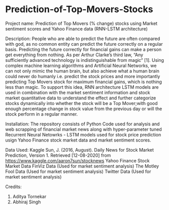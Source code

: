 # Prediction-of-Top-Movers-Stocks

Project name: Prediction of Top Movers (% change) stocks using Market sentiment scores and Yahoo Finance data (RNN-LSTM architecture)

Description: 
People who are able to predict the future are often compared with god, as no
common entity can predict the future correctly on a regular basis. Predicting the future
correctly for financial gains can make a person get everything from nothing. As per
Arthur Clarke’s third law, “Any sufficiently advanced technology is indistinguishable
from magic” [1]. Using complex machine learning algorithms and Artificial Neural
Networks, we can not only mimic the human brain, but also achieve what a human
brain could never do humanly i.e. predict the stock prices and more importantly
predicting Top Movers stock for maximum financial gains, which is nothing less than
magic. To support this idea, RNN architecture LSTM models are used in combination
with the market sentiment information and stock market quantitative data to
understand the effect and further categorize stocks dynamically into whether the stock
will be a Top Mover;with good enough percentage change in stock value from the
previous day or will the stock perform in a regular manner.

Installation: 
The repository consists of Python Code used for analysis and web scrapping of financial market news along with hyper-parameter tuned Recurrent Neural Netowrks - LSTM models used for stock price prediction usign Yahoo Finance stock market data and market sentiment scores.

Data Used:
Kaggle Sun, J. (2016, August). Daily News for Stock Market Prediction, Version 1. Retrieved [12-08-2020] from https://www.kaggle.com/aaron7sun/stocknews
Yahoo Finance Stock Market Data
FinViz Data (Used for market sentiment analysis)
The Motley Fool Data (Used for market sentiment analysis)
Twitter Data (Used for market sentiment analysis)

Credits: 
1) Aditya Tornekar
2) Abhiraj Singh
